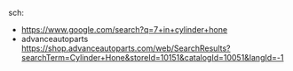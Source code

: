 sch:
- https://www.google.com/search?q=7+in+cylinder+hone
- advanceautoparts https://shop.advanceautoparts.com/web/SearchResults?searchTerm=Cylinder+Hone&storeId=10151&catalogId=10051&langId=-1
